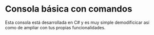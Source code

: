 # Consola básica con comandos

Esta consola está desarrollada en C# y es muy simple demodificicar así como de ampliar con tus propias funcionalidades.
